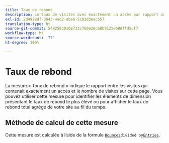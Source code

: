 ```yaml
---
title: Taux de rebond
description: Le taux de visites avec exactement un accès par rapport aux entrées.
exl-id: 2d4929df-3843-4ad2-abe6-5c01d3eac557
translation-type: ht
source-git-commit: 549258b0168733c7b0e28cb8b9125e68dffd5df7
workflow-type: ht
source-wordcount: '77'
ht-degree: 100%

---
```


# Taux de rebond

La mesure « Taux de rebond » indique le rapport entre les visites qui contenait exactement un accès et le nombre de visites sur cette page. Vous pouvez utiliser cette mesure pour identifier les éléments de dimension présentant le taux de rebond le plus élevé ou pour afficher le taux de rebond total agrégé de votre site au fil du temps.

## Méthode de calcul de cette mesure

Cette mesure est calculée à l’aide de la formule [`Bounces`](bounces.md)` divided by `[`Entries`](entries.md).
